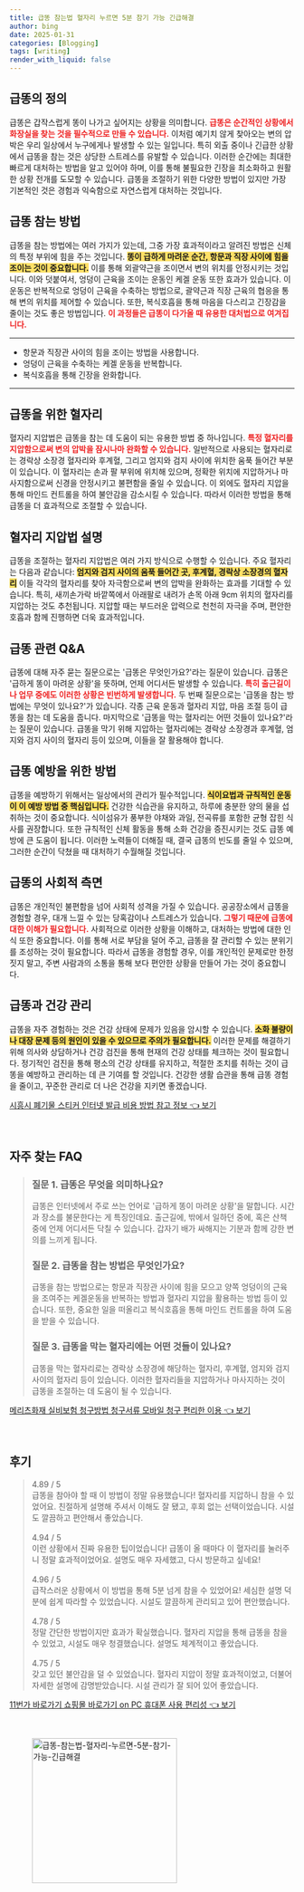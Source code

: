 ```yaml
---
title: 급똥 참는법 혈자리 누르면 5분 참기 가능 긴급해결
author: bing
date: 2025-01-31
categories: [Blogging]
tags: [writing]
render_with_liquid: false
---
```



<h2 id='급똥의 정의'>급똥의 정의</h2>

<p>급똥은 갑작스럽게 똥이 나가고 싶어지는 상황을 의미합니다. <b><span style="color: #ee2323;">급똥은 순간적인 상황에서 화장실을 찾는 것을 필수적으로 만들 수 있습니다.</span></b> 이처럼 예기치 않게 찾아오는 변의 압박은 우리 일상에서 누구에게나 발생할 수 있는 일입니다. 특히 외출 중이나 긴급한 상황에서 급똥을 참는 것은 상당한 스트레스를 유발할 수 있습니다. 이러한 순간에는 최대한 빠르게 대처하는 방법을 알고 있어야 하며, 이를 통해 불필요한 긴장을 최소화하고 원활한 상황 전개를 도모할 수 있습니다. 급똥을 조절하기 위한 다양한 방법이 있지만 가장 기본적인 것은 경험과 익숙함으로 자연스럽게 대처하는 것입니다.</p>

<h2 id='급똥 참는 방법'>급똥 참는 방법</h2>

<p>급똥을 참는 방법에는 여러 가지가 있는데, 그중 가장 효과적이라고 알려진 방법은 신체의 특정 부위에 힘을 주는 것입니다. <b><span style="background-color: #ffe066;">똥이 급하게 마려운 순간, 항문과 직장 사이에 힘을 조이는 것이 중요합니다.</span></b> 이를 통해 외괄약근을 조이면서 변의 위치를 안정시키는 것입니다. 이와 덧붙여서, 엉덩이 근육을 조이는 운동인 케겔 운동 또한 효과가 있습니다. 이 운동은 반복적으로 엉덩이 근육을 수축하는 방법으로, 괄약근과 직장 근육의 협응을 통해 변의 위치를 제어할 수 있습니다. 또한, 복식호흡을 통해 마음을 다스리고 긴장감을 줄이는 것도 좋은 방법입니다. <b><span style="color: #ee2323;">이 과정들은 급똥이 다가올 때 유용한 대처법으로 여겨집니다.</span></b></p>

<hr />

<ul>
    <li>항문과 직장관 사이의 힘을 조이는 방법을 사용합니다.</li>
    <li>엉덩이 근육을 수축하는 케겔 운동을 반복합니다.</li>
    <li>복식호흡을 통해 긴장을 완화합니다.</li>
</ul>

<hr />

<h2 id='급똥을 위한 혈자리'>급똥을 위한 혈자리</h2>

<p>혈자리 지압법은 급똥을 참는 데 도움이 되는 유용한 방법 중 하나입니다. <b><span style="color: #ee2323;">특정 혈자리를 지압함으로써 변의 압박을 잠시나마 완화할 수 있습니다.</span></b> 일반적으로 사용되는 혈자리로는 경락상 소장경 혈자리와 후계혈, 그리고 엄지와 검지 사이에 위치한 움푹 들어간 부분이 있습니다. 이 혈자리는 손과 팔 부위에 위치해 있으며, 정확한 위치에 지압하거나 마사지함으로써 신경을 안정시키고 불편함을 줄일 수 있습니다. 이 외에도 혈자리 지압을 통해 마인드 컨트롤을 하여 불안감을 감소시킬 수 있습니다. 따라서 이러한 방법을 통해 급똥을 더 효과적으로 조절할 수 있습니다.</p>

<h2 id='혈자리 지압법 설명'>혈자리 지압법 설명</h2>

<p>급똥을 조절하는 혈자리 지압법은 여러 가지 방식으로 수행할 수 있습니다. 주요 혈자리는 다음과 같습니다: <b><span style="background-color: #ffe066;">엄지와 검지 사이의 움푹 들어간 곳, 후계혈, 경락상 소장경의 혈자리</span></b> 이들 각각의 혈자리를 찾아 자극함으로써 변의 압박을 완화하는 효과를 기대할 수 있습니다. 특히, 새끼손가락 바깥쪽에서 아래팔로 내려가 손목 아래 9cm 위치의 혈자리를 지압하는 것도 추천됩니다. 지압할 때는 부드러운 압력으로 천천히 자극을 주며, 편안한 호흡과 함께 진행하면 더욱 효과적입니다.</p>

<h2 id='급똥 관련 Q&A'>급똥 관련 Q&A</h2>

<p>급똥에 대해 자주 묻는 질문으로는 '급똥은 무엇인가요?'라는 질문이 있습니다. 급똥은 '급하게 똥이 마려운 상황'을 뜻하며, 언제 어디서든 발생할 수 있습니다. <b><span style="color: #ee2323;">특히 출근길이나 업무 중에도 이러한 상황은 빈번하게 발생합니다.</span></b> 두 번째 질문으로는 '급똥을 참는 방법에는 무엇이 있나요?'가 있습니다. 각종 근육 운동과 혈자리 지압, 마음 조절 등이 급똥을 참는 데 도움을 줍니다. 마지막으로 '급똥을 막는 혈자리는 어떤 것들이 있나요?'라는 질문이 있습니다. 급똥을 막기 위해 지압하는 혈자리에는 경락상 소장경과 후계혈, 엄지와 검지 사이의 혈자리 등이 있으며, 이들을 잘 활용해야 합니다.</p>

<h2 id='급똥 예방을 위한 방법'>급똥 예방을 위한 방법</h2>

<p>급똥을 예방하기 위해서는 일상에서의 관리가 필수적입니다. <b><span style="background-color: #ffe066;">식이요법과 규칙적인 운동이 이 예방 방법 중 핵심입니다.</span></b> 건강한 식습관을 유지하고, 하루에 충분한 양의 물을 섭취하는 것이 중요합니다. 식이섬유가 풍부한 야채와 과일, 전곡류를 포함한 균형 잡힌 식사를 권장합니다. 또한 규칙적인 신체 활동을 통해 소화 건강을 증진시키는 것도 급똥 예방에 큰 도움이 됩니다. 이러한 노력들이 더해질 때, 결국 급똥의 빈도를 줄일 수 있으며, 그러한 순간이 닥쳤을 때 대처하기 수월해질 것입니다.</p>

<h2 id='급똥의 사회적 측면'>급똥의 사회적 측면</h2>

<p>급똥은 개인적인 불편함을 넘어 사회적 성격을 가질 수 있습니다. 공공장소에서 급똥을 경험할 경우, 대개 느낄 수 있는 당혹감이나 스트레스가 있습니다. <b><span style="color: #ee2323;">그렇기 때문에 급똥에 대한 이해가 필요합니다.</span></b> 사회적으로 이러한 상황을 이해하고, 대처하는 방법에 대한 인식 또한 중요합니다. 이를 통해 서로 부담을 덜어 주고, 급똥을 잘 관리할 수 있는 분위기를 조성하는 것이 필요합니다. 따라서 급똥을 경험할 경우, 이를 개인적인 문제로만 한정짓지 말고, 주변 사람과의 소통을 통해 보다 편안한 상황을 만들어 가는 것이 중요합니다.</p>

<h2 id='급똥과 건강 관리'>급똥과 건강 관리</h2>

<p>급똥을 자주 경험하는 것은 건강 상태에 문제가 있음을 암시할 수 있습니다. <b><span style="background-color: #ffe066;">소화 불량이나 대장 문제 등의 원인이 있을 수 있으므로 주의가 필요합니다.</span></b> 이러한 문제를 해결하기 위해 의사와 상담하거나 건강 검진을 통해 현재의 건강 상태를 체크하는 것이 필요합니다. 정기적인 검진을 통해 평소의 건강 상태를 유지하고, 적절한 조치를 취하는 것이 급똥을 예방하고 관리하는 데 큰 기여를 할 것입니다. 건강한 생활 습관을 통해 급똥 경험을 줄이고, 꾸준한 관리로 더 나은 건강을 지키면 좋겠습니다.</p>


<p><a class="click-button" title="시흥시 폐기물 스티커 인터넷 발급 비용 방법 참고 정보" href="https://purplelist.github.io/posts/%EC%8B%9C%ED%9D%A5%EC%8B%9C-%ED%8F%90%EA%B8%B0%EB%AC%BC-%EC%8A%A4%ED%8B%B0%EC%BB%A4-%EC%9D%B8%ED%84%B0%EB%84%B7-%EB%B0%9C%EA%B8%89-%EB%B9%84%EC%9A%A9-%EB%B0%A9%EB%B2%95-%EC%B0%B8%EA%B3%A0-%EC%A0%95%EB%B3%B4/" rel="dofollow">시흥시 폐기물 스티커 인터넷 발급 비용 방법 참고 정보 👈 보기</a></p><br>
<h2 id='자주_찾는_FAQ'>자주 찾는 FAQ</h2>
<div itemscope="" itemtype="https://schema.org/FAQPage"> 
<blockquote> 
<div itemscope="" itemprop="mainEntity" itemtype="https://schema.org/Question"> 
<h3 itemprop="name">질문 1. 급똥은 무엇을 의미하나요?</h3> 
<div itemscope="" itemprop="acceptedAnswer" itemtype="https://schema.org/Answer"> 
<span itemprop="text"> 
<p>급똥은 인터넷에서 주로 쓰는 언어로 '급하게 똥이 마려운 상황'을 말합니다. 시간과 장소를 불문한다는 게 특징인데요. 출근길에, 밖에서 일하던 중에, 혹은 산책 중에 언제 어디서든 닥칠 수 있습니다. 갑자기 배가 싸해지는 기분과 함께 강한 변의를 느끼게 됩니다.</p> 
</span> 
</div> 
</div> 
<div itemscope="" itemprop="mainEntity" itemtype="https://schema.org/Question"> 
<h3 itemprop="name">질문 2. 급똥을 참는 방법은 무엇인가요?</h3> 
<div itemscope="" itemprop="acceptedAnswer" itemtype="https://schema.org/Answer"> 
<span itemprop="text"> 
<p>급똥을 참는 방법으로는 항문과 직장관 사이에 힘을 모으고 양쪽 엉덩이의 근육을 조여주는 케겔운동을 반복하는 방법과 혈자리 지압을 활용하는 방법 등이 있습니다. 또한, 중요한 일을 떠올리고 복식호흡을 통해 마인드 컨트롤을 하여 도움을 받을 수 있습니다.</p> 
</span> 
</div> 
</div> 
<div itemscope="" itemprop="mainEntity" itemtype="https://schema.org/Question"> 
<h3 itemprop="name">질문 3. 급똥을 막는 혈자리에는 어떤 것들이 있나요?</h3> 
<div itemscope="" itemprop="acceptedAnswer" itemtype="https://schema.org/Answer"> 
<span itemprop="text"> 
<p>급똥을 막는 혈자리로는 경락상 소장경에 해당하는 혈자리, 후계혈, 엄지와 검지 사이의 혈자리 등이 있습니다. 이러한 혈자리들을 지압하거나 마사지하는 것이 급똥을 조절하는 데 도움이 될 수 있습니다.</p> 
</span> 
</div> 
</div> 
</blockquote> 
</div>
<p><a class="click-button" title="메리츠화재 실비보험 청구방법 청구서류 모바일 청구 편리한 이용" href="https://purplelist.github.io/posts/%EB%A9%94%EB%A6%AC%EC%B8%A0%ED%99%94%EC%9E%AC-%EC%8B%A4%EB%B9%84%EB%B3%B4%ED%97%98-%EC%B2%AD%EA%B5%AC%EB%B0%A9%EB%B2%95-%EC%B2%AD%EA%B5%AC%EC%84%9C%EB%A5%98-%EB%AA%A8%EB%B0%94%EC%9D%BC-%EC%B2%AD%EA%B5%AC-%ED%8E%B8%EB%A6%AC%ED%95%9C-%EC%9D%B4%EC%9A%A9/" rel="dofollow">메리츠화재 실비보험 청구방법 청구서류 모바일 청구 편리한 이용 👈 보기</a></p><br>
<h2 id='후기'>후기</h2>
<div itemscope itemtype="https://schema.org/Product">
  <blockquote>
  <div itemprop="review" itemscope itemtype="https://schema.org/Review">
      <div itemprop="reviewRating" itemscope itemtype="https://schema.org/Rating"> <span itemprop="ratingValue">4.89</span> / <span itemprop="bestRating">5</span> </div>
      <span itemprop="reviewBody">급똥을 참아야 할 때 이 방법이 정말 유용했습니다! 혈자리를 지압하니 참을 수 있었어요. 친절하게 설명해 주셔서 이해도 잘 됐고, 후회 없는 선택이었습니다. 시설도 깔끔하고 편안해서 좋았습니다.</span>
  </div>
  <br>
  <div itemprop="review" itemscope itemtype="https://schema.org/Review">
      <div itemprop="reviewRating" itemscope itemtype="https://schema.org/Rating"> <span itemprop="ratingValue">4.94</span> / <span itemprop="bestRating">5</span> </div>
      <span itemprop="reviewBody">이런 상황에서 진짜 유용한 팁이었습니다! 급똥이 올 때마다 이 혈자리를 눌러주니 정말 효과적이었어요. 설명도 매우 자세했고, 다시 방문하고 싶네요!</span>
  </div>
  <br>
  <div itemprop="review" itemscope itemtype="https://schema.org/Review">
      <div itemprop="reviewRating" itemscope itemtype="https://schema.org/Rating"> <span itemprop="ratingValue">4.96</span> / <span itemprop="bestRating">5</span> </div>
      <span itemprop="reviewBody">급작스러운 상황에서 이 방법을 통해 5분 넘게 참을 수 있었어요! 세심한 설명 덕분에 쉽게 따라할 수 있었습니다. 시설도 깔끔하게 관리되고 있어 편안했습니다.</span>
  </div>
  <br>
  <div itemprop="review" itemscope itemtype="https://schema.org/Review">
      <div itemprop="reviewRating" itemscope itemtype="https://schema.org/Rating"> <span itemprop="ratingValue">4.78</span> / <span itemprop="bestRating">5</span> </div>
      <span itemprop="reviewBody">정말 간단한 방법이지만 효과가 확실했습니다. 혈자리 지압을 통해 급똥을 참을 수 있었고, 시설도 매우 청결했습니다. 설명도 체계적이고 좋았습니다.</span>
  </div>
  <br>
  <div itemprop="review" itemscope itemtype="https://schema.org/Review">
      <div itemprop="reviewRating" itemscope itemtype="https://schema.org/Rating"> <span itemprop="ratingValue">4.75</span> / <span itemprop="bestRating">5</span> </div>
      <span itemprop="reviewBody">갖고 있던 불안감을 덜 수 있었습니다. 혈자리 지압이 정말 효과적이었고, 더불어 자세한 설명에 감명받았습니다. 시설 관리가 잘 되어 있어 좋았습니다.</span>
  </div>
  </blockquote>
</div>
<p><a class="click-button" title="11번가 바로가기 쇼핑몰 바로가기 on PC 휴대폰 사용 편리성" href="https://purplelist.github.io/posts/11%EB%B2%88%EA%B0%80-%EB%B0%94%EB%A1%9C%EA%B0%80%EA%B8%B0-%EC%87%BC%ED%95%91%EB%AA%B0-%EB%B0%94%EB%A1%9C%EA%B0%80%EA%B8%B0-on-PC-%ED%9C%B4%EB%8C%80%ED%8F%B0-%EC%82%AC%EC%9A%A9-%ED%8E%B8%EB%A6%AC%EC%84%B1/" rel="dofollow">11번가 바로가기 쇼핑몰 바로가기 on PC 휴대폰 사용 편리성 👈 보기</a></p><br>
<figure class="image"><img src="https://purplelist.github.io/assets/img/thumbnail/급똥-참는법-혈자리-누르면-5분-참기-가능-긴급해결.webp" alt="급똥-참는법-혈자리-누르면-5분-참기-가능-긴급해결" width="256" height="256"></figure>